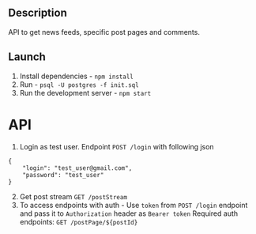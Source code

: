 ## Description
API to get news feeds, specific post pages and comments.

## Launch
1. Install dependencies - `npm install`
2. Run - `psql -U postgres -f init.sql`
3. Run the development server - `npm start`

# API
1. Login as test user.
Endpoint `POST /login` with following json
```
{
	"login": "test_user@gmail.com",
	"password": "test_user"
}
```
2. Get post stream `GET /postStream`
3. To access endpoints with auth - Use `token` from `POST /login` endpoint and pass it to `Authorization` header as
 `Bearer token`
 Required auth endpoints: `GET /postPage/${postId}`